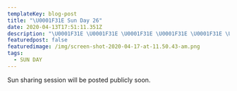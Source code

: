 ```yaml
---
templateKey: blog-post
title: "\U0001F31E Sun Day 26"
date: 2020-04-13T17:51:11.351Z
description: "\U0001F31E \U0001F31E \U0001F31E \U0001F31E \U0001F31E \U0001F31E \U0001F31E"
featuredpost: false
featuredimage: /img/screen-shot-2020-04-17-at-11.50.43-am.png
tags:
  - SUN DAY
---
```

Sun sharing session will be posted publicly soon.